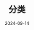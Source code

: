 ---
title: 分类
date: 2024-09-14
type: categories
top_img: https://pleasant233.oss-cn-beijing.aliyuncs.com/%E5%BE%AE%E4%BF%A1%E5%9B%BE%E7%89%87_20230823233559.png
---
